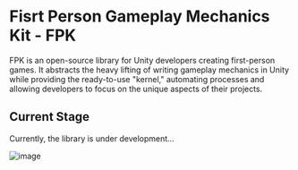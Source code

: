 # Fisrt Person Gameplay Mechanics Kit - FPK

FPK is an open-source library for Unity developers creating first-person games. It abstracts the heavy lifting of writing gameplay mechanics in Unity while providing the ready-to-use "kernel," automating processes and allowing developers to focus on the unique aspects of their projects.

## Current Stage

Currently, the library is under development...

![image](https://github.com/user-attachments/assets/abade021-9bcb-4dcb-992a-e3f4e30a7e39)
